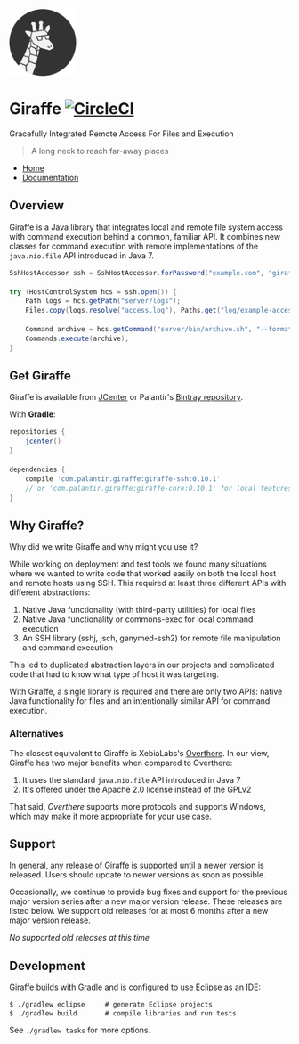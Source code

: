 <img src="docs/src/static/logo.png?raw=true" alt="The Giraffe logo, a giraffe wearing glasses" width="120" height ="120"/>

# Giraffe [![CircleCI](https://circleci.com/gh/palantir/giraffe/tree/develop.svg?style=svg)](https://circleci.com/gh/palantir/giraffe/tree/develop)

Gracefully Integrated Remote Access For Files and Execution
> A long neck to reach far-away places

- [Home](http://palantir.github.io/giraffe/)
- [Documentation](http://palantir.github.io/giraffe/docs/0.10.1/)

## Overview

Giraffe is a Java library that integrates local and remote file system access
with command execution behind a common, familiar API. It combines new classes
for command execution with remote implementations of the `java.nio.file` API
introduced in Java 7.

```java
SshHostAccessor ssh = SshHostAccessor.forPassword("example.com", "giraffe", "l0ngN3ck");

try (HostControlSystem hcs = ssh.open()) {
    Path logs = hcs.getPath("server/logs");
    Files.copy(logs.resolve("access.log"), Paths.get("log/example-access.log"));

    Command archive = hcs.getCommand("server/bin/archive.sh", "--format=zip", "logs");
    Commands.execute(archive);
}
```

## Get Giraffe

Giraffe is available from [JCenter][jcenter] or Palantir's [Bintray repository][bintray].

With **Gradle**:

```gradle
repositories {
    jcenter()
}

dependencies {
    compile 'com.palantir.giraffe:giraffe-ssh:0.10.1'
    // or 'com.palantir.giraffe:giraffe-core:0.10.1' for local features only
}
```

[jcenter]: https://bintray.com/bintray/jcenter
[bintray]: http://dl.bintray.com/palantir/releases

## Why Giraffe?

Why did we write Giraffe and why might you use it?

While working on deployment and test tools we found many situations where we
wanted to write code that worked easily on both the local host and remote hosts
using SSH. This required at least three different APIs with different
abstractions:

1. Native Java functionality (with third-party utilities) for local files
2. Native Java functionality or commons-exec for local command execution
3. An SSH library (sshj, jsch, ganymed-ssh2) for remote file manipulation and
   command execution

This led to duplicated abstraction layers in our projects and complicated code
that had to know what type of host it was targeting.

With Giraffe, a single library is required and there are only two APIs: native
Java functionality for files and an intentionally similar API for command
execution.

### Alternatives

The closest equivalent to Giraffe is XebiaLabs's [Overthere][overthere]. In our
view, Giraffe has two major benefits when compared to Overthere:

1. It uses the standard `java.nio.file` API introduced in Java 7
2. It's offered under the Apache 2.0 license instead of the GPLv2

That said, _Overthere_ supports more protocols and supports Windows, which may
make it more appropriate for your use case.

[commons-exec]: https://commons.apache.org/proper/commons-exec/
[sshj]: https://github.com/hierynomus/sshj
[jsch]: http://www.jcraft.com/jsch/
[ganymed-ssh2]: https://code.google.com/p/ganymed-ssh-2/
[overthere]: https://github.com/xebialabs/overthere

## Support

In general, any release of Giraffe is supported until a newer version is
released. Users should update to newer versions as soon as possible.

Occasionally, we continue to provide bug fixes and support for the previous
major version series after a new major version release. These releases are
listed below. We support old releases for at most 6 months after a new major
version release.

*No supported old releases at this time*

## Development

Giraffe builds with Gradle and is configured to use Eclipse as an IDE:

```shell
$ ./gradlew eclipse     # generate Eclipse projects
$ ./gradlew build       # compile libraries and run tests
```

See `./gradlew tasks` for more options.
